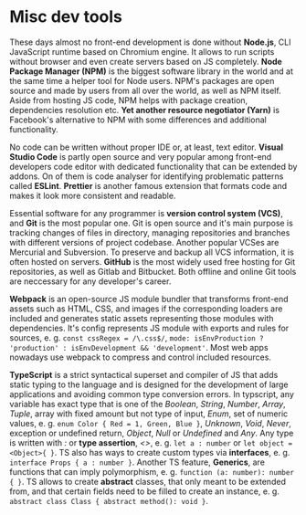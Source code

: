# Misc dev tools

These days almost no front-end development is done without **Node.js**, CLI JavaScript runtime based on Chromium engine. It allows to run scripts without browser and even
create servers based on JS completely. **Node Package Manager (NPM)** is the biggest software library in the world and at the same time a helper tool for Node users.
NPM's packages are open source and made by users from all over the world, as well as NPM itself. Aside from hosting JS code, NPM helps with package creation, dependencies
resolution etc. **Yet another resource negotiator (Yarn)** is Facebook's alternative to NPM with some differences and additional functionality.

No code can be written without proper IDE or, at least, text editor. **Visual Studio Code** is partly open source and very popular among front-end developers code editor
with dedicated functionality that can be extended by addons. On of them is code analyser for identifying problematic patterns called **ESLint**. **Prettier** is another
famous extension that formats code and makes it look more consistent and readable.

Essential software for any programmer is **version control system (VCS)**, and **Git** is the most popular one. Git is open source and it's main purpose is tracking
changes of files in directory, managing repositories and branches with different versions of project codebase. Another popular VCSes are Mercurial and Subversion.
To preserve and backup all VCS information, it is often hosted on servers. **GitHub** is the most widely used free hosting for Git repositories, as well as Gitlab and
Bitbucket. Both offline and online Git tools are neccessary for any developer's career.

**Webpack** is an open-source JS module bundler that transforms front-end assets such as HTML, CSS, and images if the corresponding loaders are included and generates
static assets representing those modules with dependencies. It's config represents JS module with exports and rules for sources, e. g. `const cssRegex = /\.css$/`,
`mode: isEnvProduction ? 'production' : isEnvDevelopment && 'development'`. Most web apps nowadays use webpack to compress and control included resources.

**TypeScript** is a strict syntactical superset and compiler of JS that adds static typing to the language and is designed for the development of large applications and
avoiding common type conversion errors. In typscript, any variable has exact type that is one of the _Boolean_, _String_, _Number_, _Array_, _Tuple_, array with fixed
amount but not type of input, _Enum_, set of numeric values, e. g. `enum Color { Red = 1, Green, Blue }`, _Unknown_, _Void_, _Never_, exception or undefined return,
_Object_, _Null_ or _Undefined_ and _Any_. Any type is written with _:_ or **type assertion**, _<>_, e. g. `let a : number` or `let object = <Object>{ }`. TS also has
ways to create custom types via **interfaces**, e. g. `interface Props { a : number }`. Another TS feature, **Generics**, are functions that can imply polymorphism, e. g.
`function (a: number): number { }`. TS allows to create **abstract** classes, that only meant to be extended from, and that certain fields need to be filled to create an
instance, e. g. `abstract class Class { abstract method(): void }`.
